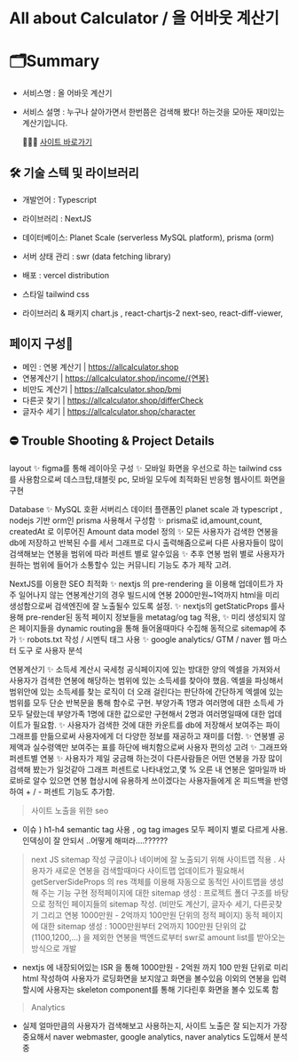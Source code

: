 # All about Calculator / 올 어바웃 계산기


# 🗂Summary
* 서비스명 : 올 어바웃 계산기
* 서비스 설명 : 누구나 살아가면서 한번쯤은 검색해 봤다! 하는것을 모아둔 재미있는 계산기입니다. 

  💁🏻‍♀️ [사이트 바로가기](https://allcalculator.shop)



## 🛠 기술 스텍 및 라이브러리

- 개발언어 : Typescript
- 라이브러리 : NextJS
- 데이터베이스: Planet Scale (serverless MySQL platform), prisma (orm)
- 서버 상태 관리 : swr (data fetching library)
- 배포 : vercel distribution

- 스타일
tailwind css

- 라이브러리 & 패키지
chart.js , react-chartjs-2
next-seo,
react-diff-viewer,


## 페이지 구성📖

- 메인 : 연봉 계산기  |  https://allcalculator.shop
- 연봉계산기  |  https://allcalculator.shop/income/{연봉}
- 비만도 계산기  |  https://allcalculator.shop/bmi
- 다른곳 찾기  |  https://allcalculator.shop/differCheck
- 글자수 세기  |  https://allcalculator.shop/character

## ⛔️ Trouble Shooting & Project Details
layout 
✨ figma를 통해 레이아웃 구성
✨ 모바일 화면을 우선으로 하는 tailwind css 를 사용함으로써 데스크탑,태블릿 pc, 모바일 모두에 최적화된 반응형 웹사이트 화면을 구현

Database 
✨ MySQL 호환 서버리스 데이터 플랜폼인 planet scale 과 typescript , nodejs 기반 orm인 prisma 사용해서 구성함
✨ prisma로 id,amount,count, createdAt 로 이루어진 Amount data model 정의
✨ 모든 사용자가 검색한 연봉을 db에 저장하고 반복된 수를 세서 그래프로 다시 출력해줌으로써 다른 사용자들이 많이 검색해보는 연봉을 범위에 따라 퍼센트 별로 알수있음
✨ 추후 연봉 범위 별로 사용자가 원하는 범위에 들어가 소통할수 있는 커뮤니티 기능도 추가 제작 고려.

NextJS를 이용한 SEO 최적화 
✨ nextjs 의 pre-rendering 을 이용해 업데이트가 자주 일어나지 않는 연봉계산기의 경우 빌드시에 연봉 2000만원~1억까지 html을 미리 생성함으로써 검색엔진에 잘 노출될수 있도록 설정.
✨ nextjs의 getStaticProps 를사용해 pre-render된 동적 페이지 정보들을 metatag/og tag 적용, 
✨ 미리 생성되지 않은 페이지들을 dynamic routing을 통해 들어올때마다 수집해 동적으로 sitemap에 추가
✨ robots.txt 작성 / 시멘틱 태그 사용
✨ google analytics/ GTM / naver 웹 마스터 도구 로 사용자 분석

연봉계산기
✨ 소득세 계산시 국세청 공식페이지에 있는 방대한 양의 엑셀을 가져와서 사용자가 검색한 연봉에 해당하는 범위에 있는 소득세를 찾아야 했음. 엑셀을 파싱해서 
범위안에 있는 소득세를 찾는 로직이 더 오래 걸린다는 판단하에 간단하게 엑셀에 있는 범위를 모두 단순 반복문을 통해 함수로 구현. 부양가족 1명과 여러명에 대한 소득세
가 모두 달랐는데 부양가족 1명에 대한 값으로만 구현해서 2명과 여러명일때에 대한 업데이트가 필요함.
✨ 사용자가 검색한 것에 대한 카운트를 db에 저장해서 보여주는 파이 그래프를 만듦으로써 사용자에게 더 다양한 정보를 재공하고 재미를 더함.
✨ 연봉별 공제액과 실수령액만 보여주는 표를 하단에 배치함으로써 사용자 편의성 고려 
✨ 그래프와 퍼센트별 연봉
✨ 사용자가 제일 궁금해 하는것이 다른사람들은 어떤 연봉을 가장 많이 검색해 봤는가 일것같아 그래프 퍼센트로 나타내었고,몇 % 오른 내 연봉은 얼마일까 바로바로 알수
있으면 연봉 협상시에 유용하게 쓰이겠다는 사용자들에게 온 피드백을 반영하여  + / - 퍼센트 기능도 추가함.

> 사이트 노출을 위한 seo 
- 이슈 ) h1-h4 semantic tag 사용 , og tag images 모두 페이지 별로 다르게 사용. 인덱싱이 잘 안되서 ..어떻게 해떠라....??????

> next JS sitemap 작성
구글이나 네이버에 잘 노출되기 위해 사이트맵 적용 . 사용자가 새로운 연봉을 검색할때마다 사이트맵 업데이트가 필요해서 getServerSideProps 의 res 객체를 이용해 자동으로 동적인 사이트맵을 생성해 주는 기능 구현
정적페이지에 대한 sitemap 생성 : 프로젝트 폴더 구조를 바탕으로 정적인 페이지들의 sitemap 작성. (비만도 계산기, 글자수 세기, 다른곳찾기 그리고 연봉 1000만원 - 2억까지 100만원 단위의 정적 페이지)
동적 페이지에 대한 sitemap 생성 : 1000만원부터 2억까지 100만원 단위의 값(1100,1200,...) 을 제외한 연봉을 백엔드로부터 swr로 amount list를 받아오는 방식으로 개발

- nextjs 에 내장되어있는 ISR 을 통해 1000만원 - 2억원 까지 100 만원 단위로 미리 html 작성하여 사용자가 로딩화면을 보지않고 화면을 볼수있음 이외의 연봉을 입력할시에 사용자는
  skeleton component를 통해 기다린후 화면을 볼수 있도록 함
 
> Analytics
- 실제 얼마만큼의 사용자가 검색해보고 사용하는지, 사이트 노출은 잘 되는지가 가장 중요해서 naver webmaster, google analytics, naver analytics 도입해서 분석중
